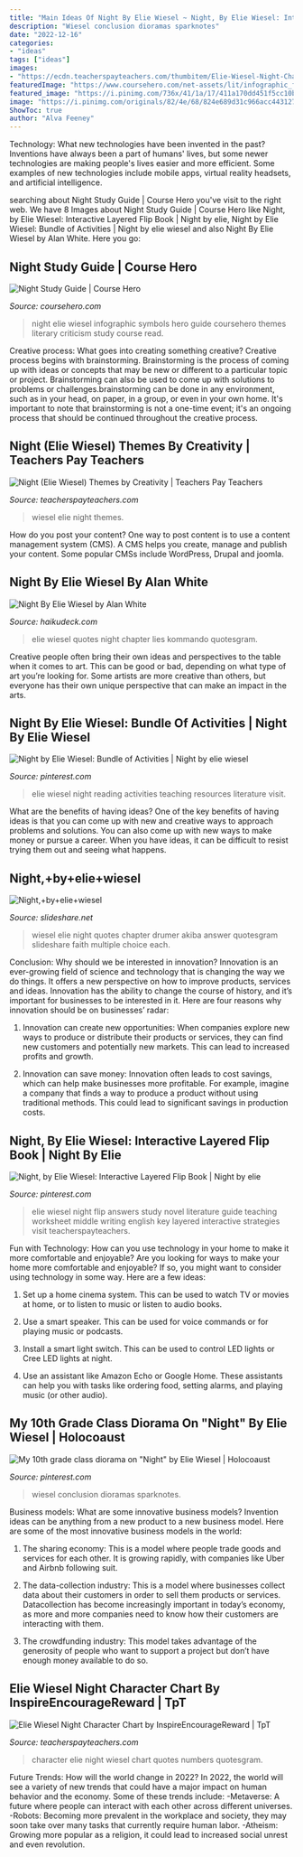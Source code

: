 ```yaml
---
title: "Main Ideas Of Night By Elie Wiesel ~ Night, By Elie Wiesel: Interactive Layered Flip Book"
description: "Wiesel conclusion dioramas sparknotes"
date: "2022-12-16"
categories:
- "ideas"
tags: ["ideas"]
images:
- "https://ecdn.teacherspayteachers.com/thumbitem/Elie-Wiesel-Night-Character-Chart-1500873694/original-124475-1.jpg"
featuredImage: "https://www.coursehero.com/net-assets/lit/infographic_fb/366.jpg"
featured_image: "https://i.pinimg.com/736x/41/1a/17/411a170dd451f5cc10b50965e5f23dc9--night-by-elie-wiesel-reading-resources.jpg"
image: "https://i.pinimg.com/originals/82/4e/68/824e689d31c966acc443127bcde45dd8.jpg"
ShowToc: true
author: "Alva Feeney"
---
```



Technology: What new technologies have been invented in the past?
Inventions have always been a part of humans' lives, but some newer technologies are making people's lives easier and more efficient. Some examples of new technologies include mobile apps, virtual reality headsets, and artificial intelligence.

	

		
searching about Night Study Guide | Course Hero you've visit to the right web. We have 8 Images about Night Study Guide | Course Hero like Night, by Elie Wiesel: Interactive Layered Flip Book | Night by elie, Night by Elie Wiesel: Bundle of Activities | Night by elie wiesel and also Night By Elie Wiesel by Alan White. Here you go:
		
    
## Night Study Guide | Course Hero

<img loading=lazy src="https://www.coursehero.com/net-assets/lit/infographic_fb/366.jpg" onerror="this.onerror=null;this.src='https://tse2.mm.bing.net/th?id=OIP.srC3s6o0nOzKjpPuUMHV4AHaD4&amp;pid=15.1';" alt="Night Study Guide | Course Hero">

_Source: coursehero.com_

>night elie wiesel infographic symbols hero guide coursehero themes literary criticism study course read. 

	

Creative process: What goes into creating something creative?
Creative process begins with brainstorming. Brainstorming is the process of coming up with ideas or concepts that may be new or different to a particular topic or project. Brainstorming can also be used to come up with solutions to problems or challenges.brainstorming can be done in any environment, such as in your head, on paper, in a group, or even in your own home. It's important to note that brainstorming is not a one-time event; it's an ongoing process that should be continued throughout the creative process.

    
## Night (Elie Wiesel) Themes By Creativity | Teachers Pay Teachers

<img loading=lazy src="https://ecdn.teacherspayteachers.com/thumbitem/Night-Elie-Wiesel-Themes-1500873711/original-28593-3.jpg" onerror="this.onerror=null;this.src='https://tse4.mm.bing.net/th?id=OIP.q9lyKzy38Ux5zgQmbG1NXQHaFk&amp;pid=15.1';" alt="Night (Elie Wiesel) Themes by Creativity | Teachers Pay Teachers">

_Source: teacherspayteachers.com_

>wiesel elie night themes. 

	

How do you post your content?
One way to post content is to use a content management system (CMS). A CMS helps you create, manage and publish your content. Some popular CMSs include WordPress, Drupal and joomla.

    
## Night By Elie Wiesel By Alan White

<img loading=lazy src="https://img.haikudeck.com/mg/JzaM4JyJBU_1400157002106.jpg" onerror="this.onerror=null;this.src='https://tse1.mm.bing.net/th?id=OIP.eI13u3J7e4gbyGKtHFHTcgEsDh&amp;pid=15.1';" alt="Night By Elie Wiesel by Alan White">

_Source: haikudeck.com_

>elie wiesel quotes night chapter lies kommando quotesgram. 

	

Creative people often bring their own ideas and perspectives to the table when it comes to art. This can be good or bad, depending on what type of art you’re looking for. Some artists are more creative than others, but everyone has their own unique perspective that can make an impact in the arts.

    
## Night By Elie Wiesel: Bundle Of Activities | Night By Elie Wiesel

<img loading=lazy src="https://i.pinimg.com/736x/41/1a/17/411a170dd451f5cc10b50965e5f23dc9--night-by-elie-wiesel-reading-resources.jpg" onerror="this.onerror=null;this.src='https://tse4.mm.bing.net/th?id=OIP.ypOWix7iGxt9UqIDFflLAwAAAA&amp;pid=15.1';" alt="Night by Elie Wiesel: Bundle of Activities | Night by elie wiesel">

_Source: pinterest.com_

>elie wiesel night reading activities teaching resources literature visit. 

	

What are the benefits of having ideas?
One of the key benefits of having ideas is that you can come up with new and creative ways to approach problems and solutions. You can also come up with new ways to make money or pursue a career. When you have ideas, it can be difficult to resist trying them out and seeing what happens.

    
## Night,+by+elie+wiesel

<img loading=lazy src="https://image.slidesharecdn.com/nightbyeliewiesel-100616084213-phpapp01/95/nightbyeliewiesel-1-728.jpg?cb=1276678813" onerror="this.onerror=null;this.src='https://tse4.mm.bing.net/th?id=OIP.jBLP65jkUfkGqMrWv9x4ywHaJl&amp;pid=15.1';" alt="Night,+by+elie+wiesel">

_Source: slideshare.net_

>wiesel elie night quotes chapter drumer akiba answer quotesgram slideshare faith multiple choice each. 

	

Conclusion: Why should we be interested in innovation?
Innovation is an ever-growing field of science and technology that is changing the way we do things. It offers a new perspective on how to improve products, services and ideas. Innovation has the ability to change the course of history, and it’s important for businesses to be interested in it. Here are four reasons why innovation should be on businesses’ radar:
1) Innovation can create new opportunities: When companies explore new ways to produce or distribute their products or services, they can find new customers and potentially new markets. This can lead to increased profits and growth.

2) Innovation can save money: Innovation often leads to cost savings, which can help make businesses more profitable. For example, imagine a company that finds a way to produce a product without using traditional methods. This could lead to significant savings in production costs.

    
## Night, By Elie Wiesel: Interactive Layered Flip Book | Night By Elie

<img loading=lazy src="https://i.pinimg.com/originals/82/4e/68/824e689d31c966acc443127bcde45dd8.jpg" onerror="this.onerror=null;this.src='https://tse3.mm.bing.net/th?id=OIP.3G7mB98-x8nza7351WZGowHaJl&amp;pid=15.1';" alt="Night, by Elie Wiesel: Interactive Layered Flip Book | Night by elie">

_Source: pinterest.com_

>elie wiesel night flip answers study novel literature guide teaching worksheet middle writing english key layered interactive strategies visit teacherspayteachers. 

	

Fun with Technology: How can you use technology in your home to make it more comfortable and enjoyable?
Are you looking for ways to make your home more comfortable and enjoyable? If so, you might want to consider using technology in some way. Here are a few ideas:
1. Set up a home cinema system. This can be used to watch TV or movies at home, or to listen to music or listen to audio books.

2. Use a smart speaker. This can be used for voice commands or for playing music or podcasts.

3. Install a smart light switch. This can be used to control LED lights or Cree LED lights at night.

4. Use an assistant like Amazon Echo or Google Home. These assistants can help you with tasks like ordering food, setting alarms, and playing music (or other audio).

    
## My 10th Grade Class Diorama On &quot;Night&quot; By Elie Wiesel | Holocoaust

<img loading=lazy src="https://s-media-cache-ak0.pinimg.com/736x/e6/b4/5e/e6b45e951dab7440005206645358c31a.jpg" onerror="this.onerror=null;this.src='https://tse1.mm.bing.net/th?id=OIP.HadHLogc6h_rdKniqfI2zwHaE8&amp;pid=15.1';" alt="My 10th grade class diorama on &quot;Night&quot; by Elie Wiesel | Holocoaust">

_Source: pinterest.com_

>wiesel conclusion dioramas sparknotes. 

	

Business models: What are some innovative business models?
Invention ideas can be anything from a new product to a new business model. Here are some of the most innovative business models in the world:
1. The sharing economy: This is a model where people trade goods and services for each other. It is growing rapidly, with companies like Uber and Airbnb following suit.

2. The data-collection industry: This is a model where businesses collect data about their customers in order to sell them products or services. Datacollection has become increasingly important in today’s economy, as more and more companies need to know how their customers are interacting with them.

3. The crowdfunding industry: This model takes advantage of the generosity of people who want to support a project but don’t have enough money available to do so.

    
## Elie Wiesel Night Character Chart By InspireEncourageReward | TpT

<img loading=lazy src="https://ecdn.teacherspayteachers.com/thumbitem/Elie-Wiesel-Night-Character-Chart-1500873694/original-124475-1.jpg" onerror="this.onerror=null;this.src='https://tse2.mm.bing.net/th?id=OIP.psO_DcmQdD_IVD7ec8i_ywHaJm&amp;pid=15.1';" alt="Elie Wiesel Night Character Chart by InspireEncourageReward | TpT">

_Source: teacherspayteachers.com_

>character elie night wiesel chart quotes numbers quotesgram. 

	

Future Trends: How will the world change in 2022?
In 2022, the world will see a variety of new trends that could have a major impact on human behavior and the economy. Some of these trends include: 
-Metaverse: A future where people can interact with each other across different universes. 
-Robots: Becoming more prevalent in the workplace and society, they may soon take over many tasks that currently require human labor. 
-Atheism: Growing more popular as a religion, it could lead to increased social unrest and even revolution.

